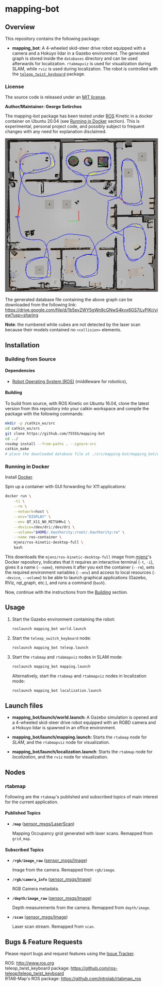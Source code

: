 # mapping-bot

## Overview

This repository contains the following package:
* **mapping_bot**: A 4-wheeled skid-steer drive robot equipped with a camera and a Hokuyo lidar in a Gazebo environment. The generated graph is stored inside the `databases` directory and can be used afterwards for localization. `rtabmapviz` is used for visualization during SLAM, while `rviz` is used during localization. The robot is controlled with the [`teleop_twist_keyboard`](https://github.com/ros-teleop/teleop_twist_keyboard) package.

### License

The source code is released under an [MIT license](LICENSE).

**Author/Maintainer: George Sotirchos**

The mapping-bot package has been tested under [ROS](https://www.ros.org) Kinetic in a docker container on Ubuntu 20.04 (see [Running in Docker](#running-in-docker) section). This is experimental, personal project code, and possibly subject to frequent changes with any need for explanation disclaimed.

![Example image](media/rtabmap.jpg)

The generated database file containing the above graph can be downloaded from the following link:<br/>
https://drive.google.com/file/d/1b5pvZWY5gWn9cGNwS4kvx6GS7iLyPiKr/view?usp=sharing

**Note**: the numbered white cubes are not detected by the laser scan because their models contained no `<collision>` elements.

## Installation

### Building from Source

#### Dependencies

- [Robot Operating System (ROS)](http://wiki.ros.org) (middleware for robotics),

#### Building

To build from source, with ROS Kinetic on Ubuntu 16.04, clone the latest version from this repository into your catkin workspace and compile the package with the following commands:

``` bash
mkdir -p /catkin_ws/src
cd catkin_ws/src
git clone https://github.com/7555G/mapping-bot
cd ../
rosdep install --from-paths . --ignore-src
catkin_make
# place the downloaded database file at ./src/mapping-bot/mapping_bot/databases/rtabmap.db
```

### Running in Docker

Install [Docker](https://docs.docker.com/get-docker/).

Spin up a container with GUI forwarding for X11 applications:

``` bash
docker run \
    -ti \
    --rm \
    --network=host \
    --env="DISPLAY" \
    --env QT_X11_NO_MITSHM=1 \
    --device=/dev/dri:/dev/dri \
    --volume="$HOME/.Xauthority:/root/.Xauthority:rw" \
    --name ros-container \
    mjenz/ros-kinetic-desktop-full \
    bash
```

This downloads the `mjenz/ros-kinetic-desktop-full` image from [mjenz](https://hub.docker.com/u/mjenz)'s Docker repository, indicates that it requires an interactive terminal (`-t`, `-i`), gives it a name (`--name`), removes it after you exit the container (`--rm`), sets the required environment variables (`--env`) and access to local resources (`--device`, `--volume`) to be able to launch graphical applications (Gazebo, RViz, rqt_graph, etc.), and runs a command (`bash`).

Now, continue with the instructions from the [Building](#building) section.

## Usage

1. Start the Gazebo environment containing the robot:

    ``` bash
    roslaunch mapping_bot world.launch
    ```

2. Start the `teleop_switch_keyboard` node:

    ``` bash
    roslaunch mapping_bot teleop.launch
    ```

3. Start the `rtabmap` and `rtabmapviz` nodes in SLAM mode:

    ``` bash
    roslaunch mapping_bot mapping.launch
    ```

   Alternatively, start the `rtabmap` and `rtabmapviz` nodes in localization mode:

    ``` bash
    roslaunch mapping_bot localization.launch
    ```

## Launch files

* **mapping_bot/launch/world.launch:** A Gazebo simulation is opened and a 4-wheeled skid-steer drive robot equipped with an RGBD camera and a Hokuyo lidar is spawned in an office environment.

* **mapping_bot/launch/mapping.launch:** Starts the `rtabmap` node for *SLAM*, and the `rtabmapviz` node for visualization.

* **mapping_bot/launch/localization.launch**: Starts the `rtabmap` node for *localization*, and the `rviz` node for visualization.

## Nodes

### rtabmap

Following are the `rtabmap`'s published and subscribed topics of main interest for the current application.

#### Published Topics

* **`/map`** ([sensor_msgs/LaserScan](http://docs.ros.org/en/noetic/api/sensor_msgs/html/msg/LaserScan.html))

    Mapping Occupancy grid generated with laser scans. Remapped from `grid_map`.

#### Subscribed Topics

* **`/rgb/image_raw`** ([sensor_msgs/Image](http://docs.ros.org/en/api/sensor_msgs/html/msg/Image.html))

    Image from the camera. Remapped from `rgb/image`.

* **`/rgb/camera_info`** ([sensor_msgs/Image](http://docs.ros.org/en/api/sensor_msgs/html/msg/Image.html))

    RGB Camera metadata.
* **`/depth/image_raw`** ([sensor_msgs/Image](http://docs.ros.org/en/api/sensor_msgs/html/msg/Image.html))

    Depth measurements from the camera. Remapped from `depth/image`.

* **`/scan`** ([sensor_msgs/Image](http://docs.ros.org/en/api/sensor_msgs/html/msg/Image.html))

    Laser scan stream. Remapped from `scan`.

## Bugs & Feature Requests

Please report bugs and request features using the [Issue Tracker](https://github.com/7555G/mapping-bot/issues).

ROS: http://www.ros.org<br/>
teleop_twist_keyboard package: https://github.com/ros-teleop/teleop_twist_keyboard<br/>
RTAB-Map's ROS package: https://github.com/introlab/rtabmap_ros
